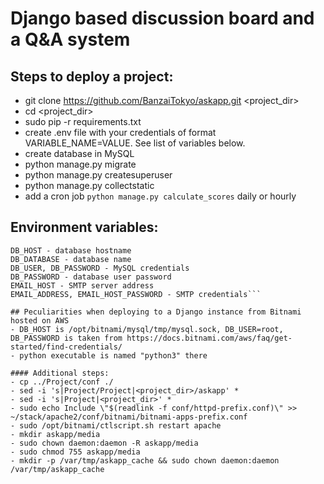 # Django based discussion board and a Q&amp;A system

## Steps to deploy a project:
- git clone https://github.com/BanzaiTokyo/askapp.git <project_dir>
- cd <project_dir>
- sudo pip -r requirements.txt
- create .env file with your credentials of format VARIABLE_NAME=VALUE. See list of variables below.
- create database in MySQL
- python manage.py migrate
- python manage.py createsuperuser
- python manage.py collectstatic
- add a cron job `python manage.py calculate_scores` daily or hourly

## Environment variables:
```DJANGO_SECRET - any random string, a secret key used internally by Django security mechanisms
DB_HOST - database hostname
DB_DATABASE - database name
DB_USER, DB_PASSWORD - MySQL credentials
DB_PASSWORD - database user password
EMAIL_HOST - SMTP server address
EMAIL_ADDRESS, EMAIL_HOST_PASSWORD - SMTP credentials```

## Peculiarities when deploying to a Django instance from Bitnami hosted on AWS
- DB_HOST is /opt/bitnami/mysql/tmp/mysql.sock, DB_USER=root, DB_PASSWORD is taken from https://docs.bitnami.com/aws/faq/get-started/find-credentials/
- python executable is named "python3" there

#### Additional steps:
- cp ../Project/conf ./
- sed -i 's|Project/Project|<project_dir>/askapp' *
- sed -i 's|Project|<project_dir>' *
- sudo echo Include \"$(readlink -f conf/httpd-prefix.conf)\" >> ~/stack/apache2/conf/bitnami/bitnami-apps-prefix.conf
- sudo /opt/bitnami/ctlscript.sh restart apache
- mkdir askapp/media
- sudo chown daemon:daemon -R askapp/media
- sudo chmod 755 askapp/media
- mkdir -p /var/tmp/askapp_cache && sudo chown daemon:daemon /var/tmp/askapp_cache